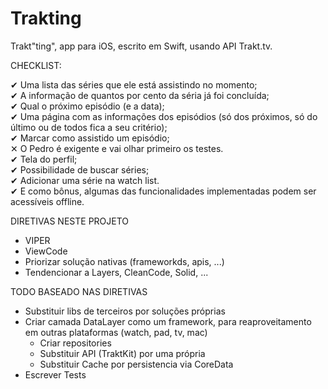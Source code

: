 # Trakting
Trakt"ting", app para iOS, escrito em Swift, usando API Trakt.tv.

CHECKLIST:

✔︎ Uma lista das séries que ele está assistindo no momento;<br>
✔︎ A informação de quantos por cento da séria já foi concluída;<br>
✔︎ Qual o próximo episódio (e a data);<br>
✔︎ Uma página com as informações dos episódios (só dos próximos, só do último ou de todos fica a seu critério); <br>
✔︎ Marcar como assistido um episódio;<br>
✕ O Pedro é exigente e vai olhar primeiro os testes. <br>
✔︎ Tela do perfil;<br>
✔︎ Possibilidade de buscar séries; <br>
✔︎ Adicionar uma série na watch list. <br>
✔︎ E como bônus, algumas das funcionalidades implementadas podem ser acessíveis offline. <br>

DIRETIVAS NESTE PROJETO

* VIPER
* ViewCode
* Priorizar solução nativas (frameworkds, apis, ...)
* Tendencionar a Layers, CleanCode, Solid, ...

TODO BASEADO NAS DIRETIVAS

* Substituir libs de terceiros por soluções próprias
* Criar camada DataLayer como um framework, para reaproveitamento em outras plataformas (watch, pad, tv, mac)
  * Criar repositories
  * Substituir API (TraktKit) por uma própria
  * Substituir Cache por persistencia via CoreData
* Escrever Tests
